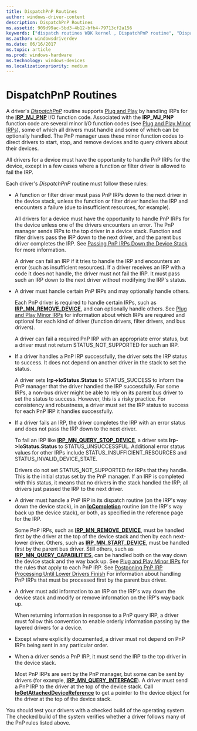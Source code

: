 ```yaml
---
title: DispatchPnP Routines
author: windows-driver-content
description: DispatchPnP Routines
ms.assetid: 909d99ac-5bd3-4b12-bfb4-79713cf2a156
keywords: ["dispatch routines WDK kernel , DispatchPnP routine", "DispatchPnP routine", "PnP dispatch routines WDK kernel", "IRPs WDK kernel , Plug and Play dispatch routines", "Plug and Play dispatch routines WDK kernel", "IRP_MJ_PNP I/O function code"]
ms.author: windowsdriverdev
ms.date: 06/16/2017
ms.topic: article
ms.prod: windows-hardware
ms.technology: windows-devices
ms.localizationpriority: medium
---
```


# DispatchPnP Routines





A driver's [*DispatchPnP*](https://msdn.microsoft.com/library/windows/hardware/ff543341) routine supports [Plug and Play](implementing-plug-and-play.md) by handling IRPs for the [**IRP\_MJ\_PNP**](https://msdn.microsoft.com/library/windows/hardware/ff550772) I/O function code. Associated with the **IRP\_MJ\_PNP** function code are several minor I/O function codes (see [Plug and Play Minor IRPs](https://msdn.microsoft.com/library/windows/hardware/ff558807)), some of which all drivers must handle and some of which can be optionally handled. The PnP manager uses these minor function codes to direct drivers to start, stop, and remove devices and to query drivers about their devices.

All drivers for a device must have the opportunity to handle PnP IRPs for the device, except in a few cases where a function or filter driver is allowed to fail the IRP.

Each driver's *DispatchPnP* routine must follow these rules:

-   A function or filter driver must pass PnP IRPs down to the next driver in the device stack, unless the function or filter driver handles the IRP and encounters a failure (due to insufficient resources, for example).

    All drivers for a device must have the opportunity to handle PnP IRPs for the device unless one of the drivers encounters an error. The PnP manager sends IRPs to the top driver in a device stack. Function and filter drivers pass the IRP down to the next driver, and the parent bus driver completes the IRP. See [Passing PnP IRPs Down the Device Stack](passing-pnp-irps-down-the-device-stack.md) for more information.

    A driver can fail an IRP if it tries to handle the IRP and encounters an error (such as insufficient resources). If a driver receives an IRP with a code it does not handle, the driver must not fail the IRP. It must pass such an IRP down to the next driver without modifying the IRP's status.

-   A driver must handle certain PnP IRPs and may optionally handle others.

    Each PnP driver is required to handle certain IRPs, such as [**IRP\_MN\_REMOVE\_DEVICE**](https://msdn.microsoft.com/library/windows/hardware/ff551738), and can optionally handle others. See [Plug and Play Minor IRPs](https://msdn.microsoft.com/library/windows/hardware/ff558807) for information about which IRPs are required and optional for each kind of driver (function drivers, filter drivers, and bus drivers).

    A driver can fail a required PnP IRP with an appropriate error status, but a driver must not return STATUS\_NOT\_SUPPORTED for such an IRP.

-   If a driver handles a PnP IRP successfully, the driver sets the IRP status to success. It does not depend on another driver in the stack to set the status.

    A driver sets **Irp-&gt;IoStatus.Status** to STATUS\_SUCCESS to inform the PnP manager that the driver handled the IRP successfully. For some IRPs, a non-bus driver might be able to rely on its parent bus driver to set the status to success. However, this is a risky practice. For consistency and robustness, a driver must set the IRP status to success for each PnP IRP it handles successfully.

-   If a driver fails an IRP, the driver completes the IRP with an error status and does not pass the IRP down to the next driver.

    To fail an IRP like [**IRP\_MN\_QUERY\_STOP\_DEVICE**](https://msdn.microsoft.com/library/windows/hardware/ff551725), a driver sets **Irp-&gt;IoStatus.Status** to STATUS\_UNSUCCESSFUL. Additional error status values for other IRPs include STATUS\_INSUFFICIENT\_RESOURCES and STATUS\_INVALID\_DEVICE\_STATE.

    Drivers do not set STATUS\_NOT\_SUPPORTED for IRPs that they handle. This is the initial status set by the PnP manager. If an IRP is completed with this status, it means that no drivers in the stack handled the IRP; all drivers just passed the IRP to the next driver.

-   A driver must handle a PnP IRP in its dispatch routine (on the IRP's way down the device stack), in an [**IoCompletion**](https://msdn.microsoft.com/library/windows/hardware/ff548354) routine (on the IRP's way back up the device stack), or both, as specified in the reference page for the IRP.

    Some PnP IRPs, such as [**IRP\_MN\_REMOVE\_DEVICE**](https://msdn.microsoft.com/library/windows/hardware/ff551738), must be handled first by the driver at the top of the device stack and then by each next-lower driver. Others, such as [**IRP\_MN\_START\_DEVICE**](https://msdn.microsoft.com/library/windows/hardware/ff551749), must be handled first by the parent bus driver. Still others, such as [**IRP\_MN\_QUERY\_CAPABILITIES**](https://msdn.microsoft.com/library/windows/hardware/ff551664), can be handled both on the way down the device stack and the way back up. See [Plug and Play Minor IRPs](https://msdn.microsoft.com/library/windows/hardware/ff558807) for the rules that apply to each PnP IRP. See [Postponing PnP IRP Processing Until Lower Drivers Finish](postponing-pnp-irp-processing-until-lower-drivers-finish.md) For information about handling PnP IRPs that must be processed first by the parent bus driver.

-   A driver must add information to an IRP on the IRP's way down the device stack and modify or remove information on the IRP's way back up.

    When returning information in response to a PnP query IRP, a driver must follow this convention to enable orderly information passing by the layered drivers for a device.

-   Except where explicitly documented, a driver must not depend on PnP IRPs being sent in any particular order.

-   When a driver sends a PnP IRP, it must send the IRP to the top driver in the device stack.

    Most PnP IRPs are sent by the PnP manager, but some can be sent by drivers (for example, [**IRP\_MN\_QUERY\_INTERFACE**](https://msdn.microsoft.com/library/windows/hardware/ff551687)). A driver must send a PnP IRP to the driver at the top of the device stack. Call [**IoGetAttachedDeviceReference**](https://msdn.microsoft.com/library/windows/hardware/ff549145) to get a pointer to the device object for the driver at the top of the device stack.

You should test your drivers with a checked build of the operating system. The checked build of the system verifies whether a driver follows many of the PnP rules listed above.

 

 




